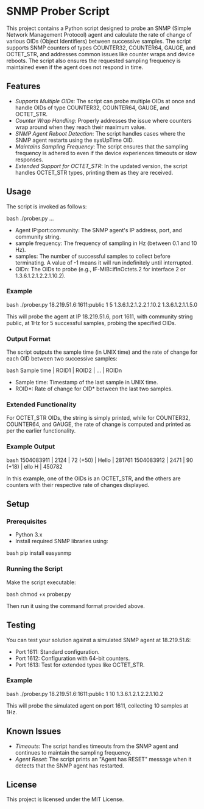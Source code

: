 # SNMP Prober Script

This project contains a Python script designed to probe an SNMP (Simple Network Management Protocol) agent and calculate the rate of change of various OIDs (Object Identifiers) between successive samples. The script supports SNMP counters of types COUNTER32, COUNTER64, GAUGE, and OCTET_STR, and addresses common issues like counter wraps and device reboots. The script also ensures the requested sampling frequency is maintained even if the agent does not respond in time.

## Features

- *Supports Multiple OIDs*: The script can probe multiple OIDs at once and handle OIDs of type COUNTER32, COUNTER64, GAUGE, and OCTET_STR.
- *Counter Wrap Handling*: Properly addresses the issue where counters wrap around when they reach their maximum value.
- *SNMP Agent Reboot Detection*: The script handles cases where the SNMP agent restarts using the sysUpTime OID.
- *Maintains Sampling Frequency*: The script ensures that the sampling frequency is adhered to even if the device experiences timeouts or slow responses.
- *Extended Support for OCTET_STR*: In the updated version, the script handles OCTET_STR types, printing them as they are received.

## Usage

The script is invoked as follows:

bash
./prober.py <Agent IP:port:community> <sample frequency> <samples> <OID1> <OID2> ... <OIDn>


- Agent IP:port:community: The SNMP agent's IP address, port, and community string.
- sample frequency: The frequency of sampling in Hz (between 0.1 and 10 Hz).
- samples: The number of successful samples to collect before terminating. A value of -1 means it will run indefinitely until interrupted.
- OIDn: The OIDs to probe (e.g., IF-MIB::ifInOctets.2 for interface 2 or 1.3.6.1.2.1.2.2.1.10.2).

### Example

bash
./prober.py 18.219.51.6:1611:public 1 5 1.3.6.1.2.1.2.2.1.10.2 1.3.6.1.2.1.1.5.0


This will probe the agent at IP 18.219.51.6, port 1611, with community string public, at 1Hz for 5 successful samples, probing the specified OIDs.

### Output Format

The script outputs the sample time (in UNIX time) and the rate of change for each OID between two successive samples:

bash
Sample time | ROID1 | ROID2 | ... | ROIDn


- Sample time: Timestamp of the last sample in UNIX time.
- ROID*: Rate of change for OID* between the last two samples.

### Extended Functionality

For OCTET_STR OIDs, the string is simply printed, while for COUNTER32, COUNTER64, and GAUGE, the rate of change is computed and printed as per the earlier functionality.

### Example Output

bash
1504083911 | 2124 | 72 (+50) | Hello | 281761
1504083912 | 2471 | 90 (+18) | ello H | 450782


In this example, one of the OIDs is an OCTET_STR, and the others are counters with their respective rate of changes displayed.

## Setup

### Prerequisites

- Python 3.x
- Install required SNMP libraries using:

bash
pip install easysnmp


### Running the Script

Make the script executable:

bash
chmod +x prober.py


Then run it using the command format provided above.

## Testing

You can test your solution against a simulated SNMP agent at 18.219.51.6:

- Port 1611: Standard configuration.
- Port 1612: Configuration with 64-bit counters.
- Port 1613: Test for extended types like OCTET_STR.

### Example

bash
./prober.py 18.219.51.6:1611:public 1 10 1.3.6.1.2.1.2.2.1.10.2


This will probe the simulated agent on port 1611, collecting 10 samples at 1Hz.

## Known Issues

- *Timeouts*: The script handles timeouts from the SNMP agent and continues to maintain the sampling frequency.
- *Agent Reset*: The script prints an "Agent has RESET" message when it detects that the SNMP agent has restarted.

## License

This project is licensed under the MIT License.
